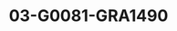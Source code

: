 ---
title: 03-G0081-GRA1490
image: 03-G0081-GRA1490.jpg
brand: graziana-valentini
layout: vestito
---